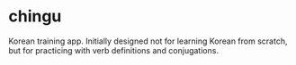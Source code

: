 # chingu

Korean training app. Initially designed not for learning Korean from scratch, but for practicing with verb definitions and conjugations.

